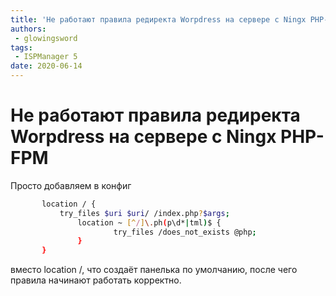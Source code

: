 ```yaml
---
title: 'Не работают правила редиректа Worpdress на сервере с Ningx PHP-FPM'
authors: 
 - glowingsword
tags:
 - ISPManager 5
date: 2020-06-14
---
```

# Не работают правила редиректа Worpdress на сервере с Ningx PHP-FPM

Просто добавляем в конфиг

```bash
       location / { 
           try_files $uri $uri/ /index.php?$args;
               location ~ [^/]\.ph(p\d*|tml)$ {
                       try_files /does_not_exists @php;
               }
       }
```

вместо location /, что создаёт панелька по умолчанию, после чего правила начинают работать корректно.